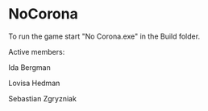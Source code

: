 # NoCorona

To run the game start "No Corona.exe" in the Build folder. 

Active members: 

Ida Bergman

Lovisa Hedman

Sebastian Zgryzniak
